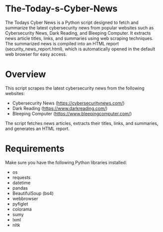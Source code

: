 # The-Today-s-Cyber-News
The Todays Cyber News is a Python script designed to fetch and summarize the latest cybersecurity news from popular websites such as Cybersecurity News, Dark Reading, and Bleeping Computer. It extracts news article titles, links, and summaries using web scraping techniques. The summarized news is compiled into an HTML report (security_news_report.html), which is automatically opened in the default web browser for easy access.

# Overview
This script scrapes the latest cybersecurity news from the following websites:
- Cybersecurity News (https://cybersecuritynews.com/)
- Dark Reading (https://www.darkreading.com/)
- Bleeping Computer (https://www.bleepingcomputer.com/)

The script fetches news articles, extracts their titles, links, and summaries, and generates an HTML report.

# Requirements
Make sure you have the following Python libraries installed:
- os
- requests
- datetime
- pandas
- BeautifulSoup (bs4)
- webbrowser
- pyfiglet
- colorama
- sumy
- lxml
- nltk
